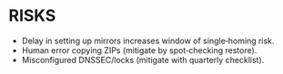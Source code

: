 # RISKS
- Delay in setting up mirrors increases window of single‑homing risk.
- Human error copying ZIPs (mitigate by spot‑checking restore).
- Misconfigured DNSSEC/locks (mitigate with quarterly checklist).

